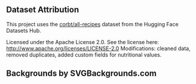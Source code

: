 ﻿## Dataset Attribution

This project uses the [corbt/all-recipes](https://huggingface.co/datasets/corbt/all-recipes) dataset from the Hugging Face Datasets Hub.

Licensed under the Apache License 2.0.
See the license here: http://www.apache.org/licenses/LICENSE-2.0
Modifications: cleaned data, removed duplicates, added custom fields for nutritional values.

## Backgrounds by SVGBackgrounds.com

